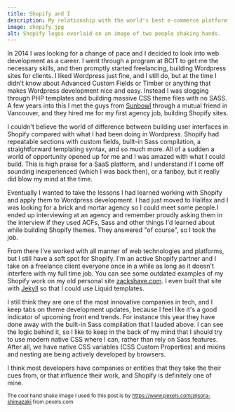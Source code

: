 ```yaml
---
title: Shopify and I
description: My relationship with the world's best e-commerce platform.
image: shopify.jpg
alt: Shopify logos overlaid on an image of two people shaking hands.
---
```


In 2014 I was looking for a change of pace and I decided to look into web development as a career. I went through a program at BCIT to get me the necessary skills, and then promptly started freelancing, building Wordpress sites for clients. I liked Wordpress just fine, and I still do, but at the time I didn't know about Advanced Custom Fields or Timber or anything that makes Wordpress development nice and easy. Instead I was slogging through PHP templates and building massive CSS theme files with no SASS. A few years into this I met the guys from <a href="https://www.sunbowlsystems.com/" target="_blank">Sunbowl</a> through a mutual friend in Vancouver, and they hired me for my first agency job, building Shopify sites.

I couldn't believe the world of difference between building user interfaces in Shopify compared with what I had been doing in Wordpress. Shopify had repeatable sections with custom fields, built-in Sass compilation, a straightforward templating syntax, and so much more. All of a sudden a world of opportunity opened up for me and I was amazed with what I could build. This is high praise for a SaaS platform, and I understand if I come off sounding inexperienced (which I was back then), or a fanboy, but it really did blow my mind at the time.

Eventually I wanted to take the lessons I had learned working with Shopify and apply them to Wordpress development. I had just moved to Halifax and I was looking for a brick and mortar agency so I could meet some people.I ended up interviewing at an agency and remember proudly asking them in the interview if they used ACFs, Sass and other things I'd learned about while building Shopify themes. They answered "of course", so I took the job.

From there I've worked with all manner of web technologies and platforms, but I still have a soft spot for Shopify. I'm an active Shopify partner and I take on a freelance client everyone once in a while as long as it doesn't interfere with my full time job. You can see some outdated examples of my Shopify work on my old personal site <a href="http://zackshave.com/" target="_blank">zackshave.com</a>. I even built that site with <a href="https://jekyllrb.com/" target="_blank">Jekyll</a> so that I could use Liquid templates. 

I still think they are one of the most innovative companies in tech, and I keep tabs on theme development updates, because I feel like it's a good indicator of upcoming front end trends. For instance this year they have done away with the built-in Sass compilation that I lauded above. I can see the logic behind it, so I like to keep in the back of my mind that I should try to use modern native CSS where I can, rather than rely on Sass features. After all, we have native CSS variables (CSS Custom Properties) and mixins and nesting are being actively developed by browsers.

I think most developers have companies or entities that they take the their cues from, or that influence their work, and Shopify is definitely one of mine. 

<small>The cool hand shake image I used fo this post is by https://www.pexels.com/@sora-shimazaki from pexels.com</small>